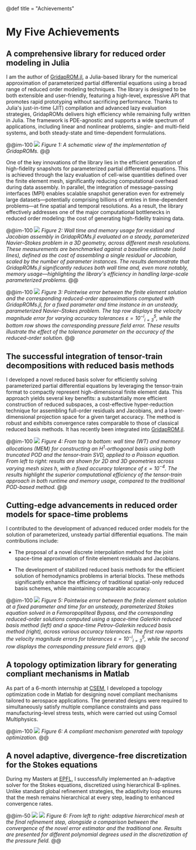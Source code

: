 @def title = "Achievements"

# My Five Achievements

## A comprehensive library for reduced order modeling in Julia

I am the author of [GridapROM.jl](https://github.com/gridap/GridapROMs.jl), a Julia-based library for the numerical approximation of parameterized partial differential equations using a broad range of reduced order modeling techniques. The library is designed to be both extensible and user-friendly, featuring a high-level, expressive API that promotes rapid prototyping without sacrificing performance. Thanks to Julia's just-in-time (JIT) compilation and advanced lazy evaluation strategies, GridapROMs delivers high efficiency while remaining fully written in Julia. The framework is PDE-agnostic and supports a wide spectrum of applications, including linear and nonlinear problems, single- and multi-field systems, and both steady-state and time-dependent formulations.

@@im-100
![](/assets/scheme_Julia.png)
*Figure 1: A schematic view of the implementation of GridapROMs.*
@@

One of the key innovations of the library lies in the efficient generation of high-fidelity snapshots for parameterized partial differential equations. This is achieved through the lazy evaluation of cell-wise quantities defined over the finite element mesh, significantly reducing computational overhead during data assembly. In parallel, the integration of message-passing interfaces (MPI) enables scalable snapshot generation even for extremely large datasets—potentially comprising billions of entries in time-dependent problems—at fine spatial and temporal resolutions. As a result, the library effectively addresses one of the major computational bottlenecks in reduced order modeling: the cost of generating high-fidelity training data.

@@im-100
![](/assets/cost_Julia.png)
*Figure 2: Wall time and memory usage for residual and Jacobian assembly in GridapROMs.jl evaluated on a steady, parameterized Navier–Stokes problem in a 3D geometry, across different mesh resolutions. These measurements are benchmarked against a baseline estimate (solid lines), defined as the cost of assembling a single residual or Jacobian, scaled by the number of parameter instances. The results demonstrate that GridapROMs.jl significantly reduces both wall time and, even more notably, memory usage—highlighting the library's efficiency in handling large-scale parameterized problems.*
@@


@@im-100
![](/assets/errors_Julia.png)
*Figure 3: Pointwise error between the finite element solution and the corresponding reduced-order approximations computed with GridapROMs.jl, for a fixed parameter and time instance in an unsteady, parameterized Navier–Stokes problem. The top row displays the velocity magnitude error for varying accuracy tolerances $\varepsilon = {10^{-i}}_{i=3}^{5}$, while the bottom row shows the corresponding pressure field error. These results illustrate the effect of the tolerance parameter on the accuracy of the reduced-order solution.*
@@

## The successful integration of tensor-train decompositions with reduced basis methods

I developed a novel reduced basis solver for efficiently solving parameterized partial differential equations by leveraging the tensor-train format to compactly represent high-dimensional finite element data. This approach yields several key benefits: a substantially more efficient construction of reduced subspaces, a cost-effective hyper-reduction technique for assembling full-order residuals and Jacobians, and a lower-dimensional projection space for a given target accuracy. The method is robust and exhibits convergence rates comparable to those of classical reduced basis methods. It has recently been integrated into [GridapROM.jl](https://github.com/gridap/GridapROMs.jl).

@@im-100
![](/assets/table_TT.png)
*Figure 4: From top to bottom: wall time (WT) and memory allocations (MEM) for constructing an $H^1$-orthogonal basis using both truncated POD and the tensor-train SVD, applied to a Poisson equation. From left to right: results are shown for 2D and 3D geometries across varying mesh sizes $h$, with a fixed accuracy tolerance of $\varepsilon = 10^{-4}$. The results highlight the superior computational efficiency of the tensor-train approach in both runtime and memory usage, compared to the traditional POD-based method.*
@@

## Cutting-edge advancements in reduced order models for space-time problems 

I contributed to the development of advanced reduced order models for the solution of parameterized, unsteady partial differential equations. The main contributions include:

- The proposal of a novel discrete interpolation method for the joint space-time approximation of finite element residuals and Jacobians.

- The development of stabilized reduced basis methods for the efficient solution of hemodynamics problems in arterial blocks. These methods significantly enhance the efficiency of traditional spatial-only reduced basis schemes, while maintaining comparable accuracy.

@@im-100
![](/assets/errors_Stokes.png)
*Figure 5: Pointwise error between the finite element solution at a fixed parameter and time for an unsteady, parameterized Stokes equation solved in a Femoropopliteal Bypass, and the corresponding reduced-order solutions computed using a space-time Galerkin reduced basis method (left) and a space-time Petrov-Galerkin reduced basis method (right), across various accuracy tolerances. The first row reports the velocity magnitude errors for tolerances $\varepsilon = {10^{-i}}_{i=3}^{5}$, while the second row displays the corresponding pressure field errors.*
@@

## A topology optimization library for generating compliant mechanisms in Matlab

As part of a 6-month internship at [CSEM](https://www.csem.ch/en/), I developed a topology optimization code in Matlab for designing novel compliant mechanisms tailored to aerospace applications. The generated designs were required to simultaneously satisfy multiple compliance constraints and pass manufacturing-level stress tests, which were carried out using Comsol Multiphysics.

@@im-100
![](/assets/topopt.png)
*Figure 6: A compliant mechanism generated with topology optimization.*
@@

## A novel adaptive, divergence-free discretization for the Stokes equations
 
During my Masters at [EPFL](https://www.epfl.ch/en/), I successfully implemented an $h$-adaptive solver for the Stokes equations, discretized using hierarchical B-splines. Unlike standard global refinement strategies, the adaptivity loop ensures that the mesh remains hierarchical at every step, leading to enhanced convergence rates.

@@im-50
![](/assets/mesh.png) ![](/assets/mesh_conv.png)
*Figure 6: From left to right: adaptive hierarchical mesh at the final refinement step, alongside a comparison between the convergence of the novel error estimator and the traditional one. Results are presented for different polynomial degrees used in the discretization of the pressure field.*
@@